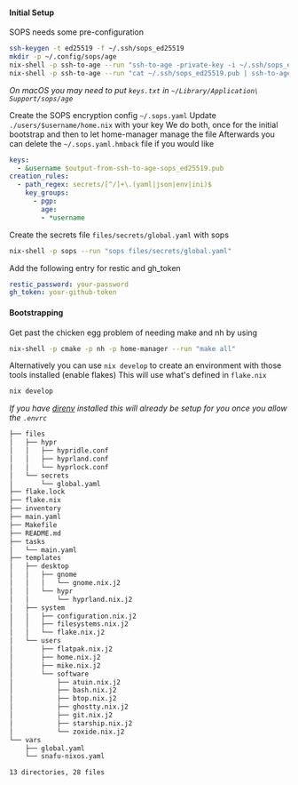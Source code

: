 #### Initial Setup
SOPS needs some pre-configuration

```bash
ssh-keygen -t ed25519 -f ~/.ssh/sops_ed25519
mkdir -p ~/.config/sops/age
nix-shell -p ssh-to-age --run "ssh-to-age -private-key -i ~/.ssh/sops_ed25519 > ~/.config/sops/age/keys.txt"
nix-shell -p ssh-to-age --run "cat ~/.ssh/sops_ed25519.pub | ssh-to-age"
```

_On macOS you may need to put `keys.txt` in `~/Library/Application\ Support/sops/age`_

Create the SOPS encryption config `~/.sops.yaml`
Update `./users/$username/home.nix` with your key
We do both, once for the initial bootstrap and then to let home-manager manage the file
Afterwards you can delete the `~/.sops.yaml.hmback` file if you would like
```yaml
keys:
  - &username $output-from-ssh-to-age-sops_ed25519.pub
creation_rules:
  - path_regex: secrets/[^/]+\.(yaml|json|env|ini)$
    key_groups:
      - pgp:
        age:
        - *username
```

Create the secrets file `files/secrets/global.yaml` with sops
```bash
nix-shell -p sops --run "sops files/secrets/global.yaml"
```

Add the following entry for restic and gh_token
```yaml
restic_password: your-password
gh_token: your-github-token
```

#### Bootstrapping
Get past the chicken egg problem of needing make and nh by using
```bash
nix-shell -p cmake -p nh -p home-manager --run "make all"
```

Alternatively you can use `nix develop` to create an environment with those tools installed (enable flakes)
This will use what's defined in `flake.nix`
```bash
nix develop
```
_If you have [direnv](https://direnv.net/) installed this will already be setup for you once you allow the `.envrc`_

```bash
├── files
│   ├── hypr
│   │   ├── hypridle.conf
│   │   ├── hyprland.conf
│   │   └── hyprlock.conf
│   └── secrets
│       └── global.yaml
├── flake.lock
├── flake.nix
├── inventory
├── main.yaml
├── Makefile
├── README.md
├── tasks
│   └── main.yaml
├── templates
│   ├── desktop
│   │   ├── gnome
│   │   │   └── gnome.nix.j2
│   │   └── hypr
│   │       └── hyprland.nix.j2
│   ├── system
│   │   ├── configuration.nix.j2
│   │   ├── filesystems.nix.j2
│   │   └── flake.nix.j2
│   └── users
│       ├── flatpak.nix.j2
│       ├── home.nix.j2
│       ├── mike.nix.j2
│       └── software
│           ├── atuin.nix.j2
│           ├── bash.nix.j2
│           ├── btop.nix.j2
│           ├── ghostty.nix.j2
│           ├── git.nix.j2
│           ├── starship.nix.j2
│           └── zoxide.nix.j2
└── vars
    ├── global.yaml
    └── snafu-nixos.yaml

13 directories, 28 files
```
